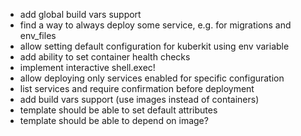 - add global build vars support
- find a way to always deploy some service, e.g. for migrations and env_files
- allow setting default configuration for kuberkit using env variable
- add ability to set container health  checks
- implement interactive shell.exec!
- allow deploying only services enabled for specific configuration
- list services and require confirmation before deployment
- add build vars support (use images instead of containers)
- template should be able to set default attributes
- template should be able to depend on image?